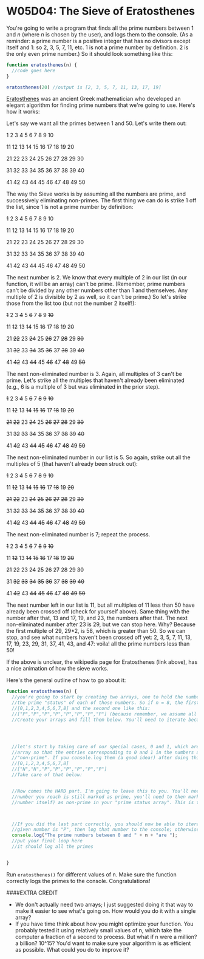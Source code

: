 # W05D04: The Sieve of Eratosthenes

You're going to write a program that finds all the prime numbers between 1 and *n* (where *n* is chosen by the user), and logs them to the console. (As a reminder: a prime number is a positive integer that has no divisors except itself and 1: so 2, 3, 5, 7, 11, etc. 1 is not a prime number by definition. 2 is the only even prime number.) So it should look something like this:
```js
function eratosthenes(n) {
  //code goes here
}

eratosthenes(20) //output is [2, 3, 5, 7, 11, 13, 17, 19]
```

[Eratosthenes](https://en.wikipedia.org/wiki/Eratosthenes) was an ancient Greek mathematician who developed an elegant algorithm for finding prime numbers that we're going to use. Here's how it works:

Let's say we want all the primes between 1 and 50. Let's write them out:

1  2  3  4  5  6  7  8  9  10

11 12 13 14 15 16 17 18 19 20

21 22 23 24 25 26 27 28 29 30

31 32 33 34 35 36 37 38 39 40

41 42 43 44 45 46 47 48 49 50

The way the Sieve works is by assuming all the numbers are prime, and successively eliminating non-primes. The first thing we can do is strike 1 off the list, since 1 is not a prime number by definition:

~~1~~  2  3  4  5  6  7  8  9  10


11 12 13 14 15 16 17 18 19 20


21 22 23 24 25 26 27 28 29 30


31 32 33 34 35 36 37 38 39 40


41 42 43 44 45 46 47 48 49 50

The next number is 2. We know that every multiple of 2 in our list (in our function, it will be an array) can't be prime. (Remember, prime numbers can't be divided by any other numbers other than 1 and themselves. Any multiple of 2 is divisible by 2 as well, so it can't be prime.) So let's strike those from the list too (but not the number 2 itself!):

~~1~~  2  3  ~~4~~  5  ~~6~~  7  ~~8~~  9  ~~10~~


11 ~~12~~ 13 ~~14~~ 15 ~~16~~ 17 ~~18~~ 19 ~~20~~


21 ~~22~~ 23 ~~24~~ 25 ~~26~~ 27 ~~28~~ 29 ~~30~~


31 ~~32~~ 33 ~~34~~ 35 ~~36~~ 37 ~~38~~ 39 ~~40~~


41 ~~42~~ 43 ~~44~~ 45 ~~46~~ 47 ~~48~~ 49 ~~50~~

The next non-eliminated number is 3. Again, all multiples of 3 can't be prime. Let's strike all the multiples that haven't already been eliminated (e.g., 6 is a multiple of 3 but was eliminated in the prior step).

~~1~~  2  3  ~~4~~  5  ~~6~~  7  ~~8~~  ~~9~~  ~~10~~


11 ~~12~~ 13 ~~14~~ ~~15~~ ~~16~~ 17 ~~18~~ 19 ~~20~~


~~21~~ ~~22~~ 23 ~~24~~ 25 ~~26~~ ~~27~~ ~~28~~ 29 ~~30~~


31 ~~32~~ ~~33~~ ~~34~~ 35 ~~36~~ 37 ~~38~~ ~~39~~ ~~40~~


41 ~~42~~ 43 ~~44~~ ~~45~~ ~~46~~ 47 ~~48~~ 49 ~~50~~

The next non-eliminated number in our list is 5. So again, strike out all the multiples of 5 (that haven't already been struck out):

~~1~~  2  3  ~~4~~  5  ~~6~~  7  ~~8~~  ~~9~~  ~~10~~


11 ~~12~~ 13 ~~14~~ ~~15~~ ~~16~~ 17 ~~18~~ 19 ~~20~~


~~21~~ ~~22~~ 23 ~~24~~ ~~25~~ ~~26~~ ~~27~~ ~~28~~ 29 ~~30~~


31 ~~32~~ ~~33~~ ~~34~~ ~~35~~ ~~36~~ 37 ~~38~~ ~~39~~ ~~40~~


41 ~~42~~ 43 ~~44~~ ~~45~~ ~~46~~ 47 ~~48~~ 49 ~~50~~

The next non-eliminated number is 7; repeat the process.

~~1~~  2  3  ~~4~~  5  ~~6~~  7  ~~8~~  ~~9~~  ~~10~~


11 ~~12~~ 13 ~~14~~ ~~15~~ ~~16~~ 17 ~~18~~ 19 ~~20~~


~~21~~ ~~22~~ 23 ~~24~~ ~~25~~ ~~26~~ ~~27~~ ~~28~~ 29 ~~30~~


31 ~~32~~ ~~33~~ ~~34~~ ~~35~~ ~~36~~ 37 ~~38~~ ~~39~~ ~~40~~


41 ~~42~~ 43 ~~44~~ ~~45~~ ~~46~~ 47 ~~48~~ ~~49~~ ~~50~~

The next number left in our list is 11, but all multiples of 11 less than 50 have already been crossed off (check for yourself above). Same thing with the number after that, 13 and 17, 19, and 23, the numbers after that. The next non-eliminated number after 23 is 29, but we can stop here. Why? Because the first multiple of 29, 29*2, is 58, which is greater than 50. So we can stop, and see what numbers haven't been crossed off yet: 2, 3, 5, 7, 11, 13, 17, 19, 23, 29, 31, 37, 41, 43, and 47: voila! all the prime numbers less than 50!

If the above is unclear, the wikipedia page for Eratosthenes (link above), has a nice animation of how the sieve works.

Here's the general outline of how to go about it:

```js
function eratosthenes(n) {
  //you're going to start by creating two arrays, one to hold the numbers from 0 to n, and the second array to hold
  //the prime "status" of each of those numbers. So if n = 8, the first array would look like this:
  //[0,1,2,3,4,5,6,7,8] and the second one like this:
  //["P","P","P","P","P","P","P","P"] (because remember, we assume all numbers are prime, "P", until proven otherwise)
  //Create your arrays and fill them below. You'll need to iterate because you don't know what 'n' is until the user passes it into the function.




  //let's start by taking care of our special cases, 0 and 1, which aren't prime by definition. change your "status"
  //array so that the entries corresponding to 0 and 1 in the numbers array (the first two entries), now read "N" for
  //"non-prime". If you console.log them (a good idea!) after doing this, your arrays should look something like this:
  //[0,1,2,3,4,5,6,7,8]
  //["N","N","P","P","P","P","P","P"]
  //Take care of that below:


  //Now comes the HARD part. I'm going to leave this to you. You'll need to iterate over your numbers array. If the
  //number you reach is still marked as prime, you'll need to then mark all MULTIPLES of that number (but not then
  //number itself) as non-prime in your "prime status array". This is tricky! A second, different iteration perhaps?



  //If you did the last part correctly, you should now be able to iterate over your arrays; if the prime status of a
  //given number is "P", then log that number to the console; otherwise don't log it.
  console.log("The prime numbers between 0 and " + n + "are ");
  //put your final loop here
  //it should log all the primes


}
```

Run `eratosthenes()` for different values of n. Make sure the function correctly logs the primes to the console. Congratulations!

####EXTRA CREDIT
* We don't actually need two arrays; I just suggested doing it that way to make it easier to see what's going on. How would you do it with a single array?
* If you have time think about how you might optimize your function. You probably tested it using relatively small values of n, which take the computer a fraction of a second to process. But what if n were a million? a billion? 10^15? You'd want to make sure your algorithm is as efficient as possible. What could you do to improve it?
